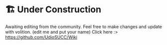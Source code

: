 # 🏗️ Under Construction

Awaiting editing from the community. Feel free to make changes and update with volition. (edit me and put your name)&#x20;
Click here :> https://github.com/UdioSUCC/Wiki
